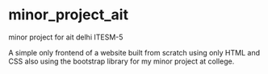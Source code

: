 # minor_project_ait
minor project for ait delhi ITESM-5

A simple only frontend of a website built from scratch using only HTML and CSS also using the bootstrap library for my minor project at college.
